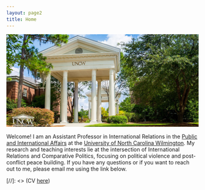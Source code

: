 ```yaml
---
layout: page2
title: Home
---
```

![alt text](./files/UNCWEntrance2.jpg)

Welcome! I am an Assistant Professor in International Relations in the [Public and International Affairs](//https://uncw.edu/pia/) at the [University of North Carolina Wilmington](https://www.uncw.edu/). My research and teaching interests lie at the intersection of International Relations and Comparative Politics, focusing on political violence and post-conflict peace building. If you have any questions or if you want to reach out to me, please email me using the link below.

<div style="height:50%; width:50%; border:0px solid black;">
<script type="text/javascript" id="clustrmaps" src="//cdn.clustrmaps.com/map_v2.js?u=uueU&d=kDmjltf8SekE3nGJmnCmYNSGVMEvc5xmOlQ7Y4cbb3U" width="25%"></script>



[//]: <> (CV [here](https://uncw4-my.sharepoint.com/:b:/g/personal/phayala_uncw_edu/EbH2d5rjaB1GjtSMfhyGLG4BRHEI0w7_Rzzr5_GgrR66yg?e=XLJotK))
